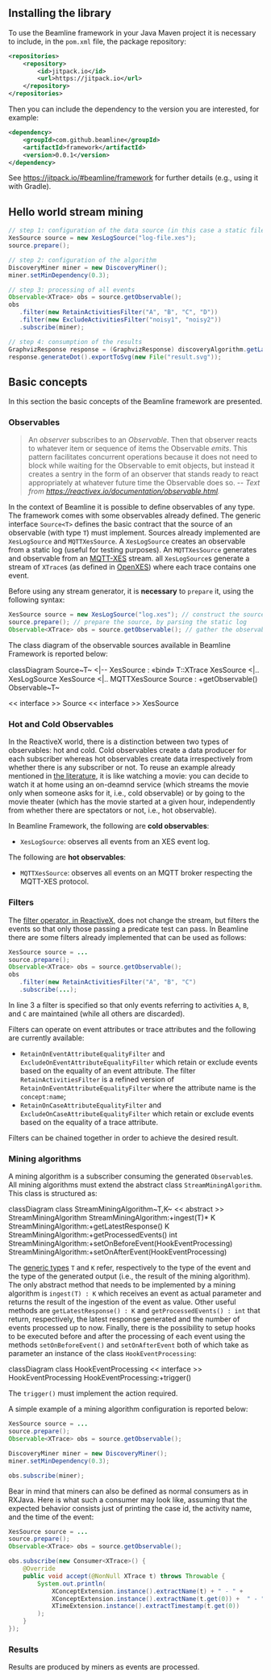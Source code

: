 
## Installing the library

To use the Beamline framework in your Java Maven project it is necessary to include, in the `pom.xml` file, the package repository:
```xml
<repositories>
    <repository>
        <id>jitpack.io</id>
        <url>https://jitpack.io</url>
    </repository>
</repositories>
```
Then you can include the dependency to the version you are interested, for example:
```xml
<dependency>
    <groupId>com.github.beamline</groupId>
    <artifactId>framework</artifactId>
    <version>0.0.1</version>
</dependency>
```
See <https://jitpack.io/#beamline/framework> for further details (e.g., using it with Gradle).


## Hello world stream mining

```java linenums="1"
// step 1: configuration of the data source (in this case a static file, for reproducibility)
XesSource source = new XesLogSource("log-file.xes");
source.prepare();

// step 2: configuration of the algorithm
DiscoveryMiner miner = new DiscoveryMiner();
miner.setMinDependency(0.3);

// step 3: processing of all events
Observable<XTrace> obs = source.getObservable();
obs
   .filter(new RetainActivitiesFilter("A", "B", "C", "D"))
   .filter(new ExcludeActivitiesFilter("noisy1", "noisy2"))
   .subscribe(miner);

// step 4: consumption of the results
GraphvizResponse response = (GraphvizResponse) discoveryAlgorithm.getLatestResponse();
response.generateDot().exportToSvg(new File("result.svg"));
```

## Basic concepts

In this section the basic concepts of the Beamline framework are presented.

### Observables

> An *observer* subscribes to an *Observable*. Then that observer reacts to whatever item or sequence of items the Observable *emits*. This pattern facilitates concurrent operations because it does not need to block while waiting for the Observable to emit objects, but instead it creates a sentry in the form of an observer that stands ready to react appropriately at whatever future time the Observable does so.
> -- <cite>Text from <https://reactivex.io/documentation/observable.html>.</cite>

In the context of Beamline it is possible to define observables of any type. The framework comes with some observables already defined. The generic interface `Source<T>` defines the basic contract that the source of an observable (with type `T`) must implement. Sources already implemented are `XesLogSource` and `MQTTXesSource`. A `XesLogSource` creates an observable from a static log (useful for testing purposes). An `MQTTXesSource` generates and observable from an [MQTT-XES](mqtt-xes.md) stream. all `XesLogSource`s generate a stream of `XTrace`s (as defined in [OpenXES](https://www.xes-standard.org/openxes/start)) where each trace contains one event.

Before using any stream generator, it is **necessary** to `prepare` it, using the following syntax:
```java
XesSource source = new XesLogSource("log.xes"); // construct the source
source.prepare(); // prepare the source, by parsing the static log
Observable<XTrace> obs = source.getObservable(); // gather the observable
```

The class diagram of the observable sources available in Beamline Framework is reported below:

<div class="mermaid">
classDiagram
Source~T~ <|-- XesSource : &laquo;bind&raquo; T&#42889;&#42889;XTrace
XesSource <|.. XesLogSource
XesSource <|.. MQTTXesSource
Source : +getObservable() Observable~T~

<< interface >> Source
<< interface >> XesSource
</div>



### Hot and Cold Observables

In the ReactiveX world, there is a distinction between two types of observables: hot and cold. Cold observables create a data producer for each subscriber whereas hot observables create data irrespectively from whether there is any subscriber or not. To reuse an example already mentioned in [the literature](https://www.manning.com/books/angular-development-with-typescript-second-edition), it is like watching a movie: you can decide to watch it at home using an on-deamnd service (which streams the movie only when someone asks for it, i.e., cold observable) or by going to the movie theater (which has the movie started at a given hour, independently from whether there are spectators or not, i.e., hot observable).

In Beamline Framework, the following are **cold observables**:

- `XesLogSource`: observes all events from an XES event log.

The following are **hot observables**:

- `MQTTXesSource`: observes all events on an MQTT broker respecting the MQTT-XES protocol.



### Filters

The [filter operator, in ReactiveX,](https://reactivex.io/documentation/operators/filter.html) does not change the stream, but filters the events so that only those passing a predicate test can pass. In Beamline there are some filters already implemented that can be used as follows:

```java linenums="1" hl_lines="4"
XesSource source = ...
source.prepare();
Observable<XTrace> obs = source.getObservable();
obs
   .filter(new RetainActivitiesFilter("A", "B", "C")
   .subscribe(...);
```

In line 3 a filter is specified so that only events referring to activities `A`, `B`, and `C` are maintained (while all others are discarded).

Filters can operate on event attributes or trace attributes and the following are currently available:

- `RetainOnEventAttributeEqualityFilter` and `ExcludeOnEventAttributeEqualityFilter` which retain or exclude events based on the equality of an event attribute. The filter `RetainActivitiesFilter` is a refined version of `RetainOnEventAttributeEqualityFilter` where the attribute name is the `concept:name`;
- `RetainOnCaseAttributeEqualityFilter` and `ExcludeOnCaseAttributeEqualityFilter` which retain or exclude events based on the equality of a trace attribute.

Filters can be chained together in order to achieve the desired result.


### Mining algorithms

A mining algorithm is a subscriber consuming the generated `Observable`s. All mining algorithms must extend the abstract class `StreamMiningAlgorithm`. This class is structured as:

<div class="mermaid">
classDiagram
class StreamMiningAlgorithm~T,K~
<< abstract >> StreamMiningAlgorithm
StreamMiningAlgorithm:+ingest(T)* K
StreamMiningAlgorithm:+getLatestResponse() K
StreamMiningAlgorithm:+getProcessedEvents() int
StreamMiningAlgorithm:+setOnBeforeEvent(HookEventProcessing)
StreamMiningAlgorithm:+setOnAfterEvent(HookEventProcessing)
</div>

The [generic types](https://en.wikipedia.org/wiki/Generics_in_Java) `T` and `K` refer, respectively to the type of the event and the type of the generated output (i.e., the result of the mining algorithm). The only abstract method that needs to be implemented by a mining algorithm is `ingest(T) : K` which receives an event as actual parameter and returns the result of the ingestion of the event as value. Other useful methods are `getLatestResponse() : K` and `getProcessedEvents() : int` that return, respectively, the latest response generated and the number of events processed up to now. Finally, there is the possibility to setup hooks to be executed before and after the processing of each event using the methods `setOnBeforeEvent()` and `setOnAfterEvent` both of which take as parameter an instance of the class `HookEventProcessing`:

<div class="mermaid">
classDiagram
class HookEventProcessing
<< interface >> HookEventProcessing
HookEventProcessing:+trigger()
</div>

The `trigger()` must implement the action required.

A simple example of a mining algorithm configuration is reported below:

```java linenums="1"
XesSource source = ...
source.prepare();
Observable<XTrace> obs = source.getObservable();

DiscoveryMiner miner = new DiscoveryMiner();
miner.setMinDependency(0.3);

obs.subscribe(miner);
```

Bear in mind that miners can also be defined as normal consumers as in RXJava. Here is what such a consumer may look like, assuming that the expected behavior consists just of printing the case id, the activity name, and the time of the event:

```java linenums="1"
XesSource source = ...
source.prepare();
Observable<XTrace> obs = source.getObservable();

obs.subscribe(new Consumer<XTrace>() {
	@Override
	public void accept(@NonNull XTrace t) throws Throwable {
		System.out.println(
			XConceptExtension.instance().extractName(t) + " - " +
			XConceptExtension.instance().extractName(t.get(0)) +  " - " +
			XTimeExtension.instance().extractTimestamp(t.get(0))
		);
	}
});
```

### Results

Results are produced by miners as events are processed.
